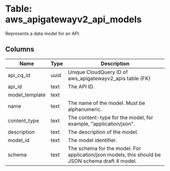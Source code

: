 
# Table: aws_apigatewayv2_api_models
Represents a data model for an API.
## Columns
| Name        | Type           | Description  |
| ------------- | ------------- | -----  |
|api_cq_id|uuid|Unique CloudQuery ID of aws_apigatewayv2_apis table (FK)|
|api_id|text|The API ID.|
|model_template|text||
|name|text|The name of the model. Must be alphanumeric.|
|content_type|text|The content-type for the model, for example, "application/json".|
|description|text|The description of the model.|
|model_id|text|The model identifier.|
|schema|text|The schema for the model. For application/json models, this should be JSON schema draft 4 model.|
